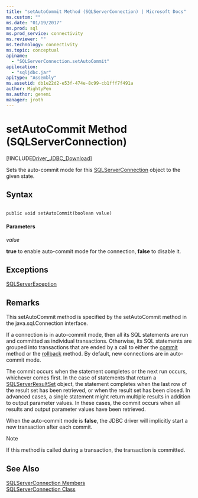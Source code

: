 ```yaml
---
title: "setAutoCommit Method (SQLServerConnection) | Microsoft Docs"
ms.custom: ""
ms.date: "01/19/2017"
ms.prod: sql
ms.prod_service: connectivity
ms.reviewer: ""
ms.technology: connectivity
ms.topic: conceptual
apiname: 
  - "SQLServerConnection.setAutoCommit"
apilocation: 
  - "sqljdbc.jar"
apitype: "Assembly"
ms.assetid: db1e22d2-e53f-474e-8c99-cb1fff7f491a
author: MightyPen
ms.author: genemi
manager: jroth
---
```

# setAutoCommit Method (SQLServerConnection)
[!INCLUDE[Driver_JDBC_Download](../../../includes/driver_jdbc_download.md)]

  Sets the auto-commit mode for this [SQLServerConnection](../../../connect/jdbc/reference/sqlserverconnection-class.md) object to the given state.  
  
## Syntax  
  
```  
  
public void setAutoCommit(boolean value)  
```  
  
#### Parameters  
 *value*  
  
 **true** to enable auto-commit mode for the connection, **false** to disable it.  
  
## Exceptions  
 [SQLServerException](../../../connect/jdbc/reference/sqlserverexception-class.md)  
  
## Remarks  
 This setAutoCommit method is specified by the setAutoCommit method in the java.sql.Connection interface.  
  
 If a connection is in auto-commit mode, then all its SQL statements are run and committed as individual transactions. Otherwise, its SQL statements are grouped into transactions that are ended by a call to either the [commit](../../../connect/jdbc/reference/commit-method-sqlserverconnection.md) method or the [rollback](../../../connect/jdbc/reference/rollback-method-sqlserverconnection.md) method. By default, new connections are in auto-commit mode.  
  
 The commit occurs when the statement completes or the next run occurs, whichever comes first. In the case of statements that return a [SQLServerResultSet](../../../connect/jdbc/reference/sqlserverresultset-class.md) object, the statement completes when the last row of the result set has been retrieved, or when the result set has been closed. In advanced cases, a single statement might return multiple results in addition to output parameter values. In these cases, the commit occurs when all results and output parameter values have been retrieved.  
  
 When the auto-commit mode is **false**, the JDBC driver will implicitly start a new transaction after each commit.  
  
> [!NOTE]  
>  If this method is called during a transaction, the transaction is committed.  
  
## See Also  
 [SQLServerConnection Members](../../../connect/jdbc/reference/sqlserverconnection-members.md)   
 [SQLServerConnection Class](../../../connect/jdbc/reference/sqlserverconnection-class.md)  
  
  
